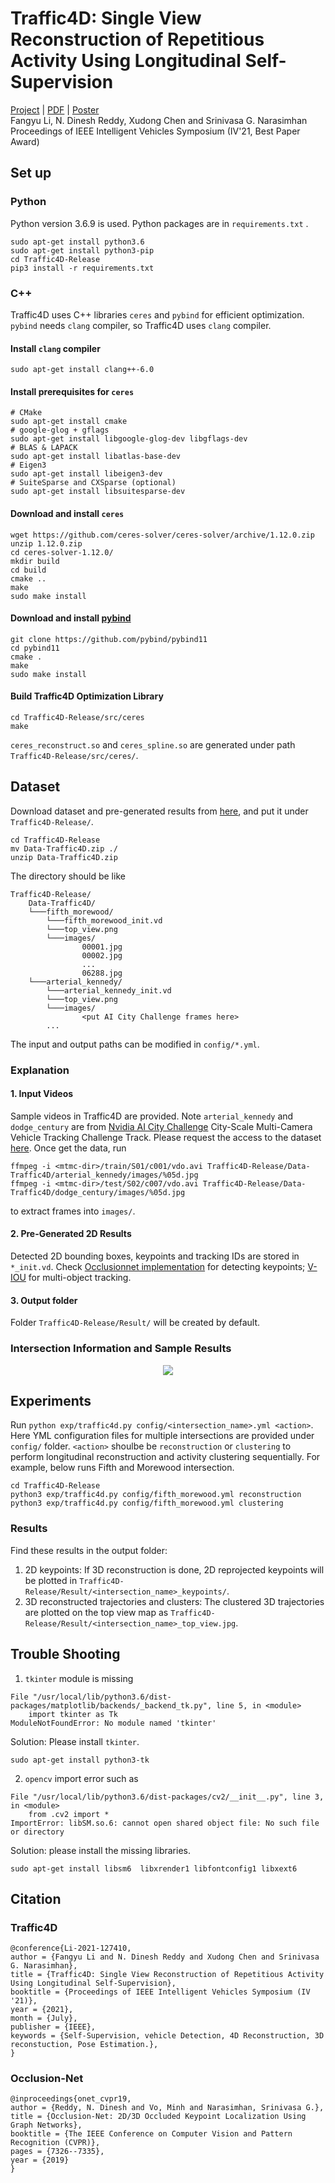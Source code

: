 # Traffic4D: Single View Reconstruction of Repetitious Activity Using Longitudinal Self-Supervision
[Project](http://www.cs.cmu.edu/~ILIM/projects/IM/TRAFFIC4D/) | [PDF](http://www.cs.cmu.edu/~ILIM/projects/IM/TRAFFIC4D/pdf/Traffic4D_Longitudinal_iv2021.pdf) | [Poster](http://www.cs.cmu.edu/~ILIM/projects/IM/TRAFFIC4D/images/poster_IV2021.pdf)\
Fangyu Li, N. Dinesh Reddy, Xudong Chen and Srinivasa G. Narasimhan\
Proceedings of IEEE Intelligent Vehicles Symposium (IV'21, Best Paper Award)

## Set up
### Python
Python version 3.6.9 is used. Python packages are in `requirements.txt` .
```
sudo apt-get install python3.6
sudo apt-get install python3-pip
cd Traffic4D-Release
pip3 install -r requirements.txt
```
### C++
Traffic4D uses C++ libraries `ceres` and `pybind` for efficient optimization. `pybind` needs `clang` compiler, so Traffic4D uses `clang` compiler.
#### Install `clang` compiler
```
sudo apt-get install clang++-6.0
```
#### Install prerequisites for `ceres`
```
# CMake
sudo apt-get install cmake
# google-glog + gflags
sudo apt-get install libgoogle-glog-dev libgflags-dev
# BLAS & LAPACK
sudo apt-get install libatlas-base-dev
# Eigen3
sudo apt-get install libeigen3-dev
# SuiteSparse and CXSparse (optional)
sudo apt-get install libsuitesparse-dev
```
#### Download and install `ceres`
```
wget https://github.com/ceres-solver/ceres-solver/archive/1.12.0.zip
unzip 1.12.0.zip
cd ceres-solver-1.12.0/
mkdir build
cd build
cmake ..
make
sudo make install
```
#### Download and install [pybind](https://github.com/pybind/pybind11)
```
git clone https://github.com/pybind/pybind11
cd pybind11
cmake .
make
sudo make install
```
#### Build Traffic4D Optimization Library
```
cd Traffic4D-Release/src/ceres
make
```
`ceres_reconstruct.so` and `ceres_spline.so` are generated under path `Traffic4D-Release/src/ceres/`.

## Dataset
Download dataset and pre-generated results from [here](http://platformpgh.cs.cmu.edu/traffic4d/Data-Traffic4D.zip), and put it under `Traffic4D-Release/`.
```
cd Traffic4D-Release
mv Data-Traffic4D.zip ./
unzip Data-Traffic4D.zip
```
The directory should be like
```
Traffic4D-Release/
    Data-Traffic4D/
    └───fifth_morewood/
        └───fifth_morewood_init.vd
        └───top_view.png
        └───images/
                00001.jpg
                00002.jpg
                ...
                06288.jpg
    └───arterial_kennedy/
        └───arterial_kennedy_init.vd
        └───top_view.png
        └───images/
                <put AI City Challenge frames here>
        ...
```
The input and output paths can be modified in `config/*.yml`.
### Explanation
#### 1. Input Videos
Sample videos in Traffic4D are provided. Note `arterial_kennedy` and `dodge_century` are from [Nvidia AI City Challenge](https://www.aicitychallenge.org/) City-Scale Multi-Camera Vehicle Tracking Challenge Track. Please request the access to the dataset [here](https://www.aicitychallenge.org/2021-data-access-instructions/). Once get the data, run
```
ffmpeg -i <mtmc-dir>/train/S01/c001/vdo.avi Traffic4D-Release/Data-Traffic4D/arterial_kennedy/images/%05d.jpg
ffmpeg -i <mtmc-dir>/test/S02/c007/vdo.avi Traffic4D-Release/Data-Traffic4D/dodge_century/images/%05d.jpg
```
to extract frames into `images/`.
#### 2. Pre-Generated 2D Results
Detected 2D bounding boxes, keypoints and tracking IDs are stored in `*_init.vd`. Check [Occlusionnet implementation](https://github.com/dineshreddy91/Occlusion_Net) for detecting keypoints; [V-IOU](https://github.com/bochinski/iou-tracker) for multi-object tracking.

#### 3. Output folder
Folder `Traffic4D-Release/Result/` will be created by default.

### Intersection Information and Sample Results
<p align="center">
  <img src="/demo/intersection_info_and_sample_results.jpg ">
</p>

## Experiments
Run `python exp/traffic4d.py config/<intersection_name>.yml <action>`. Here YML configuration files for multiple intersections are provided under `config/` folder. `<action>` shoulbe be `reconstruction` or `clustering` to perform longitudinal reconstruction and activity clustering sequentially. For example, below runs Fifth and Morewood intersection.
```
cd Traffic4D-Release
python3 exp/traffic4d.py config/fifth_morewood.yml reconstruction
python3 exp/traffic4d.py config/fifth_morewood.yml clustering
```
### Results
Find these results in the output folder:
1. 2D keypoints: If 3D reconstruction is done, 2D reprojected keypoints will be plotted in `Traffic4D-Release/Result/<intersection_name>_keypoints/`.
2. 3D reconstructed trajectories and clusters: The clustered 3D trajectories are plotted on the top view map as `Traffic4D-Release/Result/<intersection_name>_top_view.jpg`.

## Trouble Shooting
1. `tkinter` module is missing
```
File "/usr/local/lib/python3.6/dist-packages/matplotlib/backends/_backend_tk.py", line 5, in <module>
    import tkinter as Tk
ModuleNotFoundError: No module named 'tkinter'
```
Solution: Please install `tkinter`.
```
sudo apt-get install python3-tk
```
2. `opencv` import error such as
```
File "/usr/local/lib/python3.6/dist-packages/cv2/__init__.py", line 3, in <module>
    from .cv2 import *
ImportError: libSM.so.6: cannot open shared object file: No such file or directory
```
Solution: please install the missing libraries.
```
sudo apt-get install libsm6  libxrender1 libfontconfig1 libxext6
```
## Citation
### Traffic4D
 ```
@conference{Li-2021-127410,
author = {Fangyu Li and N. Dinesh Reddy and Xudong Chen and Srinivasa G. Narasimhan},
title = {Traffic4D: Single View Reconstruction of Repetitious Activity Using Longitudinal Self-Supervision},
booktitle = {Proceedings of IEEE Intelligent Vehicles Symposium (IV '21)},
year = {2021},
month = {July},
publisher = {IEEE},
keywords = {Self-Supervision, vehicle Detection, 4D Reconstruction, 3D reconstuction, Pose Estimation.},
}
```
### Occlusion-Net
```
@inproceedings{onet_cvpr19,
author = {Reddy, N. Dinesh and Vo, Minh and Narasimhan, Srinivasa G.},
title = {Occlusion-Net: 2D/3D Occluded Keypoint Localization Using Graph Networks},
booktitle = {The IEEE Conference on Computer Vision and Pattern Recognition (CVPR)},
pages = {7326--7335},
year = {2019}
}
```
